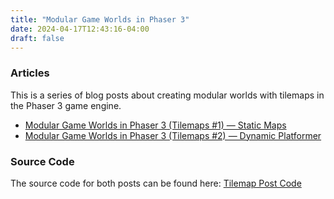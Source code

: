 ```yaml
---
title: "Modular Game Worlds in Phaser 3"
date: 2024-04-17T12:43:16-04:00
draft: false
---
```


### Articles

This is a series of blog posts about creating modular worlds with tilemaps in the Phaser 3 game engine.

- [Modular Game Worlds in Phaser 3 (Tilemaps #1) — Static Maps](https://medium.com/@michaelwesthadley/modular-game-worlds-in-phaser-3-tilemaps-1-958fc7e6bbd6 "Modular Game Worlds in Phaser 3 Tilemaps #1 — Static Maps")
- [Modular Game Worlds in Phaser 3 (Tilemaps #2) — Dynamic Platformer](https://itnext.io/modular-game-worlds-in-phaser-3-tilemaps-2-dynamic-platformer-3d68e73d494a "Modular Game Worlds in Phaser 3 Tilemaps #2 - Dynamic Platformer")

### Source Code

The source code for both posts can be found here:
[Tilemap Post Code](https://github.com/mikewesthad/phaser-3-tilemap-blog-posts/tree/master/examples "Tilemap Post Code")
